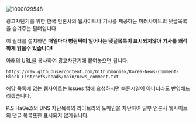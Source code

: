 ![1000029548](https://github.com/user-attachments/assets/cdbaaae7-3872-4169-af76-4cbf9f75855c)


광고차단기를 위한 한국 언론사의 웹사이트나 기사를 제공하는 미러사이트의 댓글목록을 숨겨주는 필터입니다.

이 필터를 설치하면 **매일마다 병림픽이 일어나는 댓글목록이 표시되지않아 기사를 쾌적하게 읽을수 있습니다!**

아래의 URL을 복사하여 광고차단기에 붙여놓으면 됩니다.
```
https://raw.githubusercontent.com/Githubmaniak/Korea-News-Comment-Block-List/refs/heads/main/news_comment.txt
```

해당 목록에 없는 웹사이트는 Issues 탭에 요청하시면 빠른시일이 아니더라도 반영해드리겠습니다.

P.S HaGeZi의 DNS 차단목록의 라이브리의 도메인을 차단하여 일부 언론사 웹사이트의 댓글 목록또한 표시되지 않게됩니다.

